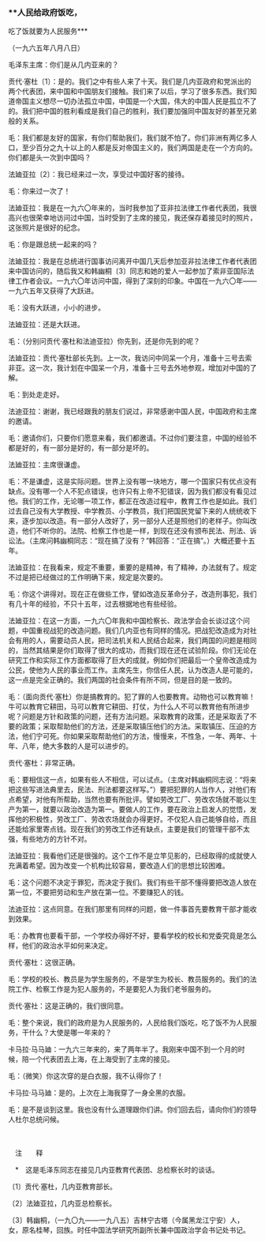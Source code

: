### **人民给政府饭吃，  
吃了饭就要为人民服务**\*

（一九六五年八月八日）

毛泽东主席：你们是从几内亚来的？

贡代·塞杜〔1〕：是的。我们之中有些人来了十天。我们是几内亚政府和党派出的两个代表团，来中国和中国朋友们接触。我们来了以后，学习了很多东西。我们知道帝国主义想尽一切办法孤立中国，中国是一个大国，伟大的中国人民是孤立不了的。我们把中国的胜利看成是我们自己的胜利，我们要加强同中国友好的甚至兄弟般的关系。

毛：我们都是友好的国家，有你们帮助我们，我们就不怕了。你们非洲有两亿多人口，至少百分之九十以上的人都是反对帝国主义的，我们两国是走在一个方向的。你们都是头一次到中国吗？

法廸亚拉〔2〕：我已经来过一次，享受过中国好客的接待。

毛：你来过一次了！

法廸亚拉：我是在一九六〇年来的，当时我参加了亚非拉法律工作者代表团，我很高兴也很荣幸地访问过中国，当时受到了主席的接见，我还保存着接见时的照片，这张照片是很好的纪念。

毛：你是跟总统一起来的吗？

法廸亚拉：我是在总统进行国事访问离开中国几天后参加亚非拉法律工作者代表团来中国访问的，随后我又和韩幽桐〔3〕同志和她的爱人一起参加了索非亚国际法律工作者会议。一九六〇年访问中国，得到了深刻的印象。中国在一九六〇年——一九六五年又获得了大跃进。

毛：没有大跃进，小小的进步。

法廸亚拉：还是大跃进。

毛：（分别问贡代·塞杜和法迪亚拉）你先到，还是你先到的呢？

法廸亚拉：贡代·塞杜部长先到。上一次，我访问中同呆一个月，准备十三号去索非亚。这一次，我计划在中国呆一个月，准备十三号去外地参观，增加对中国的了解。

毛：到处走走好。

法迪亚拉：谢谢，我已经跟我的朋友们说过，非常感谢中国人民，中国政府和主席的邀请。

毛：邀请你们，只要你们愿意来看，我们都邀请。不过你们要注意，中国的经验不都是好的，有一部分是好的，有一部分是坏的。

法廸亚拉：主席很谦虚。

毛：不是谦虚，这是实际问题。世界上没有哪一块地方，哪一个国家只有优点没有缺点。没有哪一个人不犯点错误，也许只有上帝不犯错误，因为我们都没有看见过他。我们的工作，无论哪一项工作，都正在改造过程中，教育工作也是如此。我们过去自己没有大学教授、中学教员、小学教员，我们把国民党留下来的人统统收下来，逐步加以改造。有一部分人改好了，另一部分人还是照他们的老样子。你叫改造，他们不听你的。法院、检察工作也是一样，到现在还没有颁布民法、刑法、诉讼法。（主席问韩幽桐同志：“现在搞了没有？”韩回答：“正在搞”。）大概还要十五年。

法廸亚拉：在我看来，规定不重要，重要的是精神，有了精神，办法就有了。规定不过是把已经做过的工作明确下来，规定是次要的。

毛：你这个讲得对。现在正在做些工作，譬如改造反革命分子，改造刑事犯，我们有几十年的经验，不只十五年，过去根据地也有些经验。

法廸亚拉：在这一方面，一九六〇年我和中国检察长、政法学会会长谈过这个问题，中国重视战犯的改造问题。我们几内亚也有同样的情况。把战犯改造成为对社会有用的人，需要动员人民，把司法机关和人民结合起来，我们两国的问题是相同的，当然其结果是你们取得了很大的成功，而我们现在还在试验阶段。你们无论在研究工作和实际工作方面都取得了巨大的成就，例如你们把最后一个皇帝改造成为公民，使他为人民的事业而工作。主席先生，你信任人民，认为改造人是可能的，这一点是完全正确的。我们两国的社会条件有所不同，但是目的是一致的。

毛：（面向贡代·塞杜）你是搞教育的。犯了罪的人也要教育。动物也可以教育嘛！牛可以教育它耕田，马可以教育它耕田、打仗，为什么人不可以教育他有所进步呢？问题是方针和政策的问题，还有方法问题。采取教育的政策，还是采取丢了不要的政策；采取帮助他们的方法，还是采取镇压他们的方法。采取镇压、压迫的方法，他们宁可死。你如果采取帮助他们的方法，慢慢来，不性急，一年、两年、十年、八年，绝大多数的人是可以进步的。

贡代·塞杜：非常正确。

毛：要相信这一点，如果有些人不相信，可以试点。（主席对韩幽桐同志说：“将来把这些写进法典里去，民法、刑法都要这样写。”）要把犯罪的人当作人，对他们有点希望，对他有所帮助，当然也要有所批评。譬如劳改工厂、劳改农场就不能以生产为第一，就要以政治改造为第一。要做人的工作，要在政治上启发人的觉悟，发挥他的积极性，劳改工厂、劳改农场就会办得更好。不仅犯人自己能够自给，而且还能给家里寄点钱。现在我们的劳改工作还有缺点，主要是我们的管理干部不太强，有些地方的方针不对。

法廸亚拉：我看他们还是很强的。这个工作不是立竿见影的，已经取得的成就使人充满着希望。因为改变一个机构比较容易，要改造人们的思想比较困难。

毛：这个问题不决定于罪犯，而决定于我们。我们有些干部不懂得要把改造人放在第一位，不要把劳动和生产放在第一位。不要赚犯人的钱。

法迪亚拉：这点同意。在我们那里有同样的问题，做一件事首先要教育干部才能收到效果。

毛：办教育也要看干部，一个学校办得好不好，要看学校的校长和党委究竟是怎么样，他们的政治水平如何来决定。

贡代·塞杜：这很正确。

毛：学校的校长、教员是为学生服务的，不是学生为校长、教员服务的。我们的法院工作、检察工作是为犯人服务的，不是要犯人为我们老爷服务的。

贡代·塞社：这是正确的，我们很同意。

毛：整个来说，我们的政府是为人民服务的，人民给我们饭吃，吃了饭不为人民服务，干什么？大使是哪一年来的？

卡马拉·马马廸：一九六三年来的，来了两年半了。我刚来中国不到一个月的时候，陪一个代表团去上海，在上海受到了主席的接见。

毛：（微笑）你这次穿的是白衣服，我不认得你了！

卡马拉·马马廸：是的。上次在上海我穿了一身全黑的衣服。

毛：是不是谈到这里。我也没有什么道理跟你们讲。你们回去后，请向你们的领导人杜尔总统问候。

　　

　注　　释　

　\*　这是毛泽东同志在接见几内亚教育代表团、总检察长时的谈话。

〔1〕贡代·塞杜，几内亚教育部长。

〔2〕法廸亚拉，几内亚总检察长。

〔3〕韩幽桐，（一九〇九——一九八五）吉林宁古塔（今属黑龙江宁安）人，女，原名桂琴，回族。时任中国法学研究所副所长兼中国政治学会书记处书记。